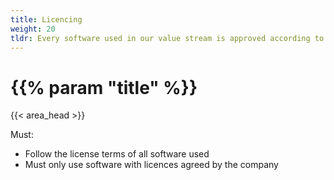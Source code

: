 ```yaml
---
title: Licencing
weight: 20
tldr: Every software used in our value stream is approved according to our licencing requirements
---
```


# {{% param "title" %}}
{{< area_head >}}

Must:
* Follow the license terms of all software used
* Must only use software with licences agreed by the company
